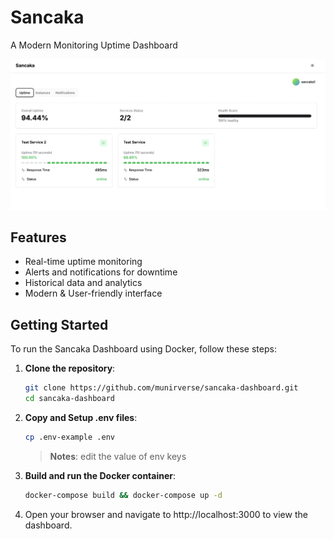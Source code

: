 # Sancaka

A Modern Monitoring Uptime Dashboard

![Sancaka Dashboard Cover](https://raw.githubusercontent.com/munirverse/sancaka/refs/heads/main/public/screenshot.png)

## Features

- Real-time uptime monitoring
- Alerts and notifications for downtime
- Historical data and analytics
- Modern & User-friendly interface

## Getting Started

To run the Sancaka Dashboard using Docker, follow these steps:

1. **Clone the repository**:
   ```bash
   git clone https://github.com/munirverse/sancaka-dashboard.git
   cd sancaka-dashboard
2. **Copy and Setup .env files**:
    ```bash
    cp .env-example .env
    ```
    > **Notes**: edit the value of env keys

3. **Build and run the Docker container**:
    ```bash
    docker-compose build && docker-compose up -d 
    ```
4. Open your browser and navigate to http://localhost:3000 to view the dashboard.


